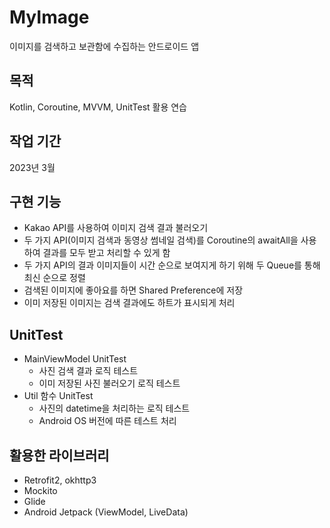 


MyImage
=======================
이미지를 검색하고 보관함에 수집하는 안드로이드 앱

## 목적

Kotlin, Coroutine, MVVM, UnitTest 활용 연습


## 작업 기간
2023년 3월

## 구현 기능
- Kakao API를 사용하여 이미지 검색 결과 불러오기
- 두 가지 API(이미지 검색과 동영상 썸네일 검색)를 Coroutine의 awaitAll을 사용하여 결과를 모두 받고 처리할 수 있게 함
- 두 가지 API의 결과 이미지들이 시간 순으로 보여지게 하기 위해 두 Queue를 통해 최신 순으로 정렬
- 검색된 이미지에 좋아요를 하면 Shared Preference에 저장
- 이미 저장된 이미지는 검색 결과에도 하트가 표시되게 처리

## UnitTest

- MainViewModel UnitTest
    - 사진 검색 결과 로직 테스트
    - 이미 저장된 사진 불러오기 로직 테스트
- Util 함수 UnitTest
    - 사진의 datetime을 처리하는 로직 테스트
    - Android OS 버전에 따른 테스트 처리

## 활용한 라이브러리
- Retrofit2, okhttp3
- Mockito
- Glide
- Android Jetpack (ViewModel, LiveData)
